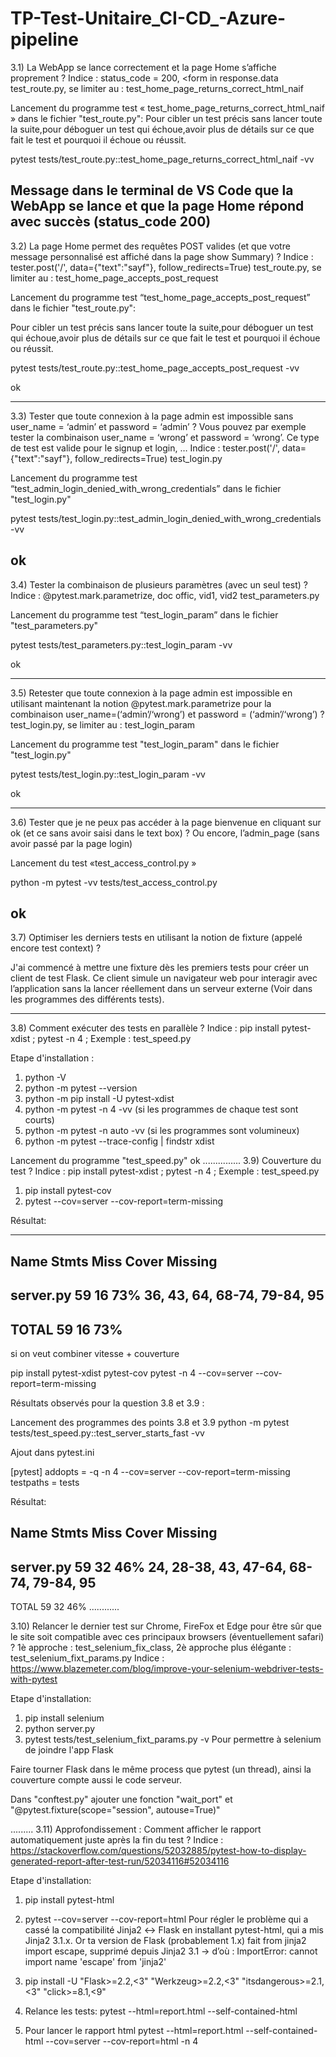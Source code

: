# TP-Test-Unitaire_CI-CD_-Azure-pipeline

3.1)	La WebApp se lance correctement et la page Home s’affiche proprement ? 
Indice : status_code = 200, <form in response.data
test_route.py, se limiter au : test_home_page_returns_correct_html_naif


Lancement du programme test « test_home_page_returns_correct_html_naif » dans le fichier "test_route.py":
Pour cibler un test précis sans lancer toute la suite,pour déboguer un test qui échoue,avoir plus de détails sur ce que fait le test et pourquoi il échoue ou réussit.

pytest tests/test_route.py::test_home_page_returns_correct_html_naif -vv

Message dans le terminal de VS Code que la WebApp se lance et que la page Home répond avec succès (status_code 200)
------
3.2)	La page Home permet des requêtes POST valides (et que votre message personnalisé est affiché dans la page show Summary) ?
Indice : tester.post('/', data={"text":"sayf"}, follow_redirects=True)
test_route.py, se limiter au : test_home_page_accepts_post_request

Lancement du programme test “test_home_page_accepts_post_request” dans le fichier "test_route.py":

Pour cibler un test précis sans lancer toute la suite,pour déboguer un test qui échoue,avoir plus de détails sur ce que fait le test et pourquoi il échoue ou réussit.

pytest tests/test_route.py::test_home_page_accepts_post_request -vv

ok

------

3.3)	Tester que toute connexion à la page admin est impossible sans user_name = ‘admin’ et password = ‘admin’ ? Vous pouvez par exemple tester la combinaison user_name = ‘wrong’ et password = ‘wrong’. Ce type de test est valide pour le signup et login, … 
Indice : tester.post('/', data={"text":"sayf"}, follow_redirects=True)
test_login.py

Lancement du programme test “test_admin_login_denied_with_wrong_credentials” dans le fichier "test_login.py"

pytest tests/test_login.py::test_admin_login_denied_with_wrong_credentials -vv

ok
---------

3.4)	Tester la combinaison de plusieurs paramètres (avec un seul test) ?
Indice : @pytest.mark.parametrize, doc offic, vid1, vid2
test_parameters.py

Lancement du programme test “test_login_param” dans le fichier "test_parameters.py"

pytest tests/test_parameters.py::test_login_param -vv

ok

--------

3.5)	Retester que toute connexion à la page admin est impossible en utilisant maintenant la notion @pytest.mark.parametrize pour la combinaison user_name=(‘admin’/‘wrong’) et password = (‘admin’/‘wrong’) ?
test_login.py, se limiter au : test_login_param

Lancement du programme test "test_login_param" dans le fichier "test_login.py"

pytest tests/test_login.py::test_login_param -vv

ok

--------

3.6)	Tester que je ne peux pas accéder à la page bienvenue en cliquant sur ok (et ce sans avoir saisi dans le text box) ? Ou encore, l’admin_page (sans avoir passé par la page login)

Lancement du test «test_access_control.py »

python -m pytest -vv tests/test_access_control.py

ok
--------
3.7)	Optimiser les derniers tests en utilisant la notion de fixture (appelé encore test context) ?

J'ai commencé à mettre une fixture dès les premiers tests pour créer un client de test Flask.
Ce client simule un navigateur web pour interagir avec l’application sans la lancer réellement dans un serveur externe (Voir dans les programmes des différents tests).

------

3.8)	Comment exécuter des tests en parallèle ? 
Indice : pip install pytest-xdist ; pytest -n 4 ; Exemple : test_speed.py

Etape d'installation :
1) python -V
2) python -m pytest --version
3) python -m pip install -U pytest-xdist
4) python -m pytest -n 4 -vv (si les programmes de chaque test sont courts)
5) python -m pytest -n auto -vv (si les programmes sont volumineux)
6) python -m pytest --trace-config | findstr xdist

Lancement du programme "test_speed.py"
 ok
...............
3.9)	Couverture du test ? 
Indice : pip install pytest-xdist ; pytest -n 4 ; Exemple : test_speed.py

1) pip install pytest-cov 
2) pytest --cov=server --cov-report=term-missing

Résultat:

----------------------------------------------------------------
Name        Stmts   Miss  Cover   Missing
----------------------------------------------------------------
server.py      59     16    73%   36, 43, 64, 68-74, 79-84, 95
----------------------------------------------------------------
TOTAL          59     16    73%
----------------------------------------------------------------

si on veut combiner vitesse + couverture

pip install pytest-xdist pytest-cov
pytest -n 4 --cov=server --cov-report=term-missing


Résultats observés pour la question 3.8 et 3.9 :

Lancement des programmes des points 3.8 et 3.9
python -m pytest tests/test_speed.py::test_server_starts_fast -vv


Ajout dans pytest.ini

[pytest]
addopts = -q -n 4 --cov=server --cov-report=term-missing
testpaths = tests

Résultat:


Name        Stmts   Miss  Cover   Missing
-----------------------------------------
server.py      59     32    46%   24, 28-38, 43, 47-64, 68-74, 79-84, 95
-----------------------------------------
TOTAL          59     32    46%
............

3.10)	Relancer le dernier test sur Chrome, FireFox et Edge pour être sûr que le site soit compatible avec ces principaux browsers (éventuellement safari) ? 
1è approche : test_selenium_fix_class, 2è approche plus élégante : test_selenium_fixt_params.py
Indice : https://www.blazemeter.com/blog/improve-your-selenium-webdriver-tests-with-pytest

Etape d'installation:
1) pip install selenium
2) python server.py
3) pytest tests/test_selenium_fixt_params.py -v
Pour permettre à selenium de joindre l'app Flask

Faire tourner Flask dans le même process que pytest (un thread), ainsi la couverture compte aussi le code serveur.

Dans "conftest.py" ajouter une fonction "wait_port" et "@pytest.fixture(scope="session", autouse=True)"

.........
3.11)	Approfondissement : Comment afficher le rapport automatiquement juste après la fin du test ? 
Indice : https://stackoverflow.com/questions/52032885/pytest-how-to-display-generated-report-after-test-run/52034116#52034116

Etape d'installation:

1) pip install pytest-html

2) pytest --cov=server --cov-report=html
Pour régler le problème qui a cassé la compatibilité Jinja2 ↔ Flask en installant pytest-html, qui a mis Jinja2 3.1.x.
Or ta version de Flask (probablement 1.x) fait from jinja2 import escape, supprimé depuis Jinja2 3.1 → d’où : ImportError: cannot import name 'escape' from 'jinja2'


3) pip install -U "Flask>=2.2,<3" "Werkzeug>=2.2,<3" "itsdangerous>=2.1,<3" "click>=8.1,<9"
4) Relance les tests: pytest --html=report.html --self-contained-html

5) Pour lancer le rapport html
pytest --html=report.html --self-contained-html --cov=server --cov-report=html -n 4

